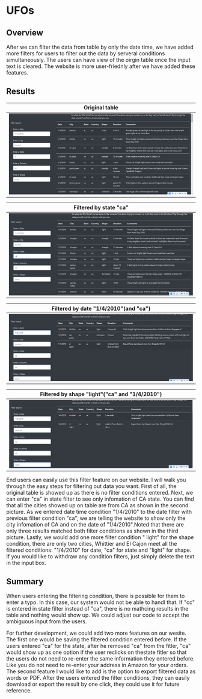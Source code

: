 # UFOs

## Overview
After we can filter the data from table by only the date time, we have added more filters for users to filter out the data by serveral conditions simultaneously. The users can have view of the oirgin table once the input text is cleared. The website is more user-friednly after we have added these features.

## Results
|Original table                         |
|          :----------:                 |
|![](Weekly_Assignment/1.PNG)           |

|Filtered by state "ca"                 |
|          :----------:                 |
|![](Weekly_Assignment/2.PNG)           |

|Filtered by date "1/4/2010"(and "ca")  |
|          :----------:                 |
|![](Weekly_Assignment/3.PNG)           |

|Filtered by shape "light"("ca" and "1/4/2010")|
|          :----------:                 |
|![](Weekly_Assignment/4.PNG)           |

End users can easily use this filter feature on our website. I will walk you through the easy steps for filtering out data you want. First of all, the original table is showed up as there is no filter conditions entered. Next, we can enter "ca" in state filter to see only infomation of CA state. You can find that all the cities showed up on table are from CA as shown in the second picture. As we entered date time condition "1/4/2010" to the date filter with previous filter condition "ca", we are telling the website to show only the city infomation of CA and on the date of "1/4/2010".Noted that there are only three results matched both filter conditions as shown in the third picture. Lastly, we would add one more filter condition " light" for the shape condition, there are only two cities, Whittier and El Cajon meet all the filtered conditions: "1/4/2010" for date, "ca" for state and "light" for shape. If you would like to withdraw any condition filters, just simply delete the text in the input box.

## Summary
When users entering the filtering condition, there is possible for them to enter a typo. In this case, our system would not be able to handl that. If "cc" is entered in state filter instead of "ca", there is no mathcing results in the table and nothing would show up. We could adjust our code to accept the ambiguous input from the users.

For further development, we could add two more features on our wesite. The first one would be saving the filtered condition entered before. If the users entered "ca" for the state, after he removed "ca" from the fitler, "ca" would show up as one option if the user reclicks on thestate fitler so that the users do not need to re-enter the same information they entered before. Like you do not need to re-enter your address in Amazon for your orders. The second feature I would like to add is the option to export filtered data as words or PDF. After the users entered the filter conditions, they can easily download or export the result by one click, they could use it for future reference.

